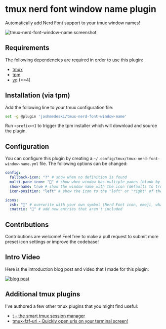 # tmux nerd font window name plugin

Automatically add Nerd Font support to your tmux window names!

![tmux-nerd-font-window-name screenshot](./tmux-nerd-font-window-name-screenshot.png)

## Requirements

The following dependencies are required in order to use this plugin:

- [tmux](https://github.com/tmux/tmux)
- [tpm](https://github.com/tmux-plugins/tpm)
- [yq](https://github.com/mikefarah/yq) (>=4)

## Installation (via tpm)

Add the following line to your tmux configuration file:

```sh
set -g @plugin 'joshmedeski/tmux-nerd-font-window-name'
```

Run `<prefix>+I` to trigger the tpm installer which will download
and source the plugin.

## Configuration

You can configure this plugin by creating a `~/.config/tmux/tmux-nerd-font-window-name.yml`
file. The following options can be changed:

```yml
config:
  fallback-icon: "?" # show when no definition is found
  multi-pane-icon: "" # show when window has multiple panes (blank by default)
  show-name: true # show the window name with the icon (defaults to true)
  icon-position: "left" # show the icon to the "left" or "right" of the window name (defaults to left)

icons:
  zsh: "" # overwrite with your own symbol (Nerd Font icon, emoji, whatever!)
  cmatrix: "🤯" # add new entries that aren't included
```

## Contributions

Contributions are welcome! Feel free to make a pull request to submit more
preset icon settings or improve the codebase!

## Intro Video

Here is the introduction blog post and video that I made for this plugin:

[![blog post](./tmux-nerd-font-window-name-thumb.jpeg)](https://www.joshmedeski.com/posts/tmux-nerd-font-window-name-plugin/)

## Additional tmux plugins

I've authored a few other tmux plugins that you might find useful:

- [t - the smart tmux session manager](https://github.com/joshmedeski/t-smart-tmux-session-manager)
- [tmux-fzf-url - Quickly open urls on your terminal screen!](https://github.com/joshmedeski/tmux-fzf-url)
